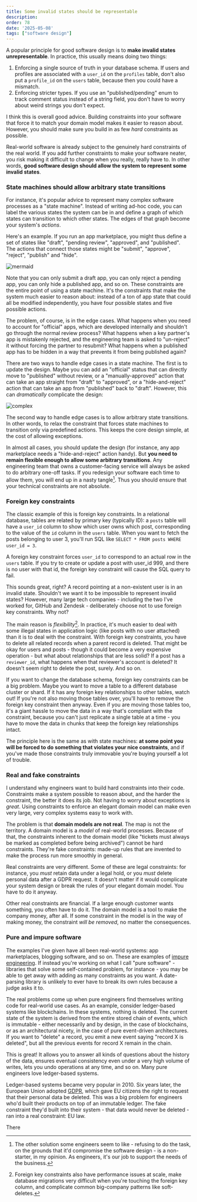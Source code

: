 ```yaml
---
title: Some invalid states should be representable
description: 
order: 78
date: '2025-05-08'
tags: ["software design"]
---
```


A popular principle for good software design is to **make invalid states unrepresentable**. In practice, this usually means doing two things:

1. Enforcing a single source of truth in your database schema. If users and profiles are associated with a `user_id` on the `profiles` table, don't also put a `profile_id` on the `users` table, because then you could have a mismatch.
2. Enforcing stricter types. If you use an "published/pending" enum to track comment status instead of a string field, you don't have to worry about weird strings you don't expect.

I think this is overall good advice. Building constraints into your software that force it to match your domain model makes it easier to reason about. However, you should make sure you build in as few _hard_ constraints as possible.

Real-world software is already subject to the genuinely hard constraints of the real world. If you add further constraints to make your software neater, you risk making it difficult to change when you really, really have to. In other words, **good software design should allow the system to represent some invalid states**. 

### State machines should allow arbitrary state transitions

For instance, it's popular advice to represent many complex software processes as a "state machine". Instead of writing ad-hoc code, you can label the various states the system can be in and define a graph of which states can transition to which other states. The edges of that graph become your system's _actions_.

Here's an example. If you run an app marketplace, you might thus define a set of states like "draft", "pending review", "approved", and "published". The actions that connect those states might be "submit", "approve", "reject", "publish" and "hide".

![mermaid](mermaid.png)

Note that you can only submit a draft app, you can only reject a pending app, you can only hide a published app, and so on. These constraints are the entire point of using a state machine. It's the constraints that make the system much easier to reason about: instead of a ton of app state that could all be modified independently, you have four possible states and five possible actions.

The problem, of course, is in the edge cases. What happens when you need to account for "official" apps, which are developed internally and shouldn't go through the normal review process? What happens when a key partner's app is mistakenly rejected, and the engineering team is asked to "un-reject" it without forcing the partner to resubmit?  What happens when a published app has to be hidden in a way that prevents it from being published again?

There are two ways to handle edge cases in a state machine. The first is to update the design. Maybe you can add an "official" status that can directly move to "published" without review, or a "manually-approved" action that can take an app straight from "draft" to "approved", or a "hide-and-reject" action that can take an app from "published" back to "draft". However, this can _dramatically_ complicate the design:

![complex](mermaid-complex.png)

The second way to handle edge cases is to allow arbitrary state transitions. In other words, to relax the constraint that forces state machines to transition only via predefined actions. This keeps the core design simple, at the cost of allowing exceptions.

In almost all cases, you should update the design (for instance, any app marketplace needs a "hide-and-reject" action handy). But **you need to remain flexible enough to allow some arbitrary transitions**. Any engineering team that owns a customer-facing service will always be asked to do arbitrary one-off tasks. If you redesign your software each time to allow them, you will end up in a nasty tangle[^1]. Thus you should ensure that your technical constraints are not absolute.

### Foreign key constraints

The classic example of this is foreign key constraints. In a relational database, tables are related by primary key (typically ID): a `posts` table will have a `user_id` column to show which user owns which post, corresponding to the value of the `id` column in the `users` table. When you want to fetch the posts belonging to user 3, you'll run SQL like `SELECT * FROM posts WHERE user_id = 3`.

A foreign key constraint forces `user_id` to correspond to an actual row in the `users` table. If you try to create or update a post with user_id 999, and there is no user with that id, the foreign key constraint will cause the SQL query to fail.

This sounds great, right? A record pointing at a non-existent user is in an invalid state. Shouldn't we want it to be impossible to represent invalid states? However, many large tech companies - including the two I've worked for, GitHub and Zendesk - deliberately choose not to use foreign key constraints. Why not?

The main reason is _flexibility_[^2]. In practice, it's much easier to deal with some illegal states in application logic (like posts with no user attached) than it is to deal with the constraint. With foreign key constraints, you have to delete all related records when a parent record is deleted. That might be okay for users and posts - though it could become a very expensive operation - but what about relationships that are less solid? If a post has a `reviewer_id`, what happens when that reviewer's account is deleted? It doesn't seem right to delete the post, surely. And so on.

If you want to change the database schema, foreign key constraints can be a big problem. Maybe you want to move a table to a different database cluster or shard. If it has any foreign key relationships to other tables, watch out! If you're not also moving those tables over, you'll have to remove the foreign key constraint then anyway. Even if you are moving those tables too, it's a giant hassle to move the data in a way that's compliant with the constraint, because you can't just replicate a single table at a time - you have to move the data in chunks that keep the foreign key relationships intact.

The principle here is the same as with state machines: **at some point you will be forced to do something that violates your nice constraints**, and if you've made those constraints truly immovable you're buying yourself a lot of trouble.

### Real and fake constraints

I understand why engineers want to build hard constraints into their code. Constraints make a system possible to reason about, and the harder the constraint, the better it does its job. Not having to worry about exceptions is _great_. Using constraints to enforce an elegant domain model can make even very large, very complex systems easy to work with.

The problem is that **domain models are not real**. The map is not the territory. A domain model is a _model_ of real-world processes. Because of that, the constraints inherent to the domain model (like "tickets must always be marked as completed before being archived") cannot be hard constraints. They're fake constraints: made-up rules that are invented to make the process run more smoothly in general.

Real constraints are very different. Some of these are legal constraints: for instance, you _must_ retain data under a legal hold, or you _must_ delete personal data after a GDPR request. It doesn't matter if it would complicate your system design or break the rules of your elegant domain model. You have to do it anyway.

Other real constraints are financial. If a large enough customer wants something, you often have to do it. The domain model is a tool to make the company money, after all. If some constraint in the model is in the way of making money, the constraint _will be removed_, no matter the consequences.

### Pure and impure software

The examples I've given have all been real-world systems: app marketplaces, blogging software, and so on. These are examples of [impure engineering](/pure-and-impure-engineering). If instead you're working on what I call "pure software" - libraries that solve some self-contained problem, for instance - you may be able to get away with adding as many constraints as you want. A date-parsing library is unlikely to ever have to break its own rules because a judge asks it to.

The real problems come up when pure engineers find themselves writing code for real-world use cases. As an example, consider ledger-based systems like blockchains. In these systems, nothing is deleted. The current state of the system is derived from the entire stored chain of events, which is immutable - either necessarily and by design, in the case of blockchains, or as an architectural nicety, in the case of pure event-driven architectures. If you want to "delete" a record, you emit a new event saying "record X is deleted", but all the previous events for record X remain in the chain.

This is great! It allows you to answer all kinds of questions about the history of the data, ensures eventual consistency even under a very high volume of writes, lets you undo operations at any time, and so on. Many pure engineers love ledger-based systems.

Ledger-based systems became very popular in 2010. Six years later, the European Union adopted [GDPR](https://en.wikipedia.org/wiki/General_Data_Protection_Regulation), which gave EU citizens the right to request that their personal data be deleted. This was a big problem for engineers who'd built their products on top of an immutable ledger. The fake constraint they'd built into their system - that data would never be deleted - ran into a real constraint: EU law.

There 



[^1]: The other solution some engineers seem to like - refusing to do the task, on the grounds that it'd compromise the software design - is a non-starter, in my opinion. As engineers, it's our job to support the needs of the business.

[^2]: Foreign key constraints also have performance issues at scale, make database migrations very difficult when you're touching the foreign key column, and complicate common big-company patterns like soft-deletes.